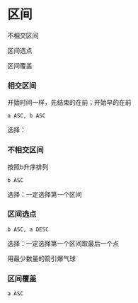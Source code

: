 # 区间

不相交区间

区间选点

区间覆盖

### 相交区间

开始时间一样，先结束的在前；开始早的在前

`a ASC, b ASC`

选择：

### 不相交区间

按照b升序排列

`b ASC`

选择：一定选择第一个区间

### 区间选点

`b ASC, a DESC`

选择：一定选择第一个区间取最后一个点

用最少数量的箭引爆气球

### 区间覆盖

`a ASC`

